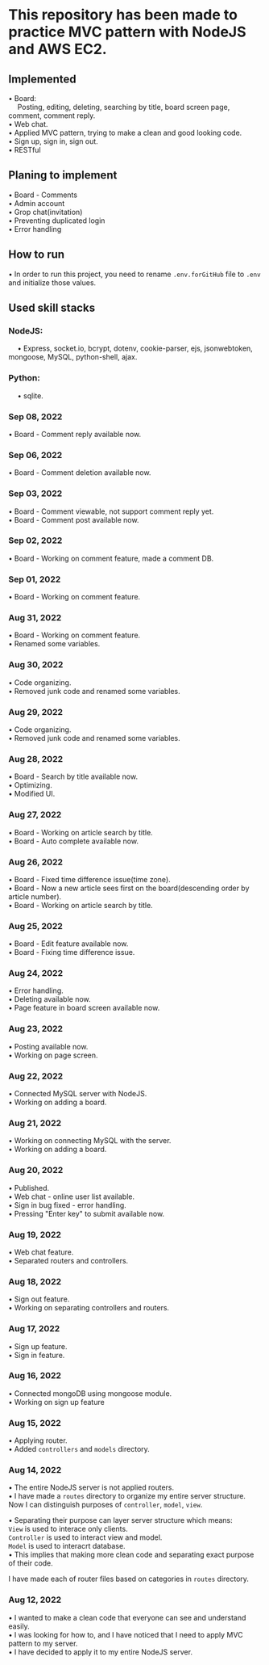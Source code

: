# This repository has been made to practice MVC pattern with NodeJS and AWS EC2.

## Implemented
• Board:  <br>
    &emsp; Posting, editing, deleting, searching by title, board screen page, comment, comment reply. <br>
• Web chat. <br>
• Applied MVC pattern, trying to make a clean and good looking code. <br>
• Sign up, sign in, sign out. <br>
• RESTful <br>

## Planing to implement
• Board - Comments <br>
• Admin account <br>
• Grop chat(invitation) <br>
• Preventing duplicated login <br>
• Error handling <br>

## How to run
• In order to run this project, you need to rename `.env.forGitHub` file to `.env` and initialize those values. <br>

## Used skill stacks
### NodeJS: 
&emsp; • Express, socket.io, bcrypt, dotenv, cookie-parser, ejs, jsonwebtoken, mongoose, MySQL, python-shell, ajax. <br>
### Python: 
&emsp; • sqlite. <br>

### Sep 08, 2022
• Board - Comment reply available now. <br>

### Sep 06, 2022
• Board - Comment deletion available now. <br>

### Sep 03, 2022
• Board - Comment viewable, not support comment reply yet. <br>
• Board - Comment post available now. <br>

### Sep 02, 2022
• Board - Working on comment feature, made a comment DB. <br>

### Sep 01, 2022
• Board - Working on comment feature. <br>

### Aug 31, 2022
• Board - Working on comment feature. <br>
• Renamed some variables. <br>

### Aug 30, 2022
• Code organizing. <br>
• Removed junk code and renamed some variables. <br>

### Aug 29, 2022
• Code organizing. <br>
• Removed junk code and renamed some variables. <br>

### Aug 28, 2022
• Board - Search by title available now. <br>
• Optimizing. <br>
• Modified UI. <br>

### Aug 27, 2022
• Board - Working on article search by title. <br>
• Board - Auto complete available now.  <br>

### Aug 26, 2022
• Board - Fixed time difference issue(time zone). <br>
• Board - Now a new article sees first on the board(descending order by article number). <br>
• Board - Working on article search by title. <br>

### Aug 25, 2022
• Board - Edit feature available now. <br>
• Board - Fixing time difference issue. <br>

### Aug 24, 2022
• Error handling. <br>
• Deleting available now. <br>
• Page feature in board screen available now. <br>

### Aug 23, 2022
• Posting available now. <br>
• Working on page screen. <br>

### Aug 22, 2022
• Connected MySQL server with NodeJS. <br>
• Working on adding a board. <br>

### Aug 21, 2022
• Working on connecting MySQL with the server. <br>
• Working on adding a board. <br>

### Aug 20, 2022
• Published. <br>
• Web chat - online user list available. <br>
• Sign in bug fixed - error handling. <br>
• Pressing "Enter key" to submit available now. <br>

### Aug 19, 2022
• Web chat feature. <br>
• Separated routers and controllers. <br>

### Aug 18, 2022
• Sign out feature. <br>
• Working on separating controllers and routers. <br>

### Aug 17, 2022
• Sign up feature. <br>
• Sign in feature. <br>

### Aug 16, 2022
• Connected mongoDB using mongoose module. <br>
• Working on sign up feature <br>

### Aug 15, 2022
• Applying router. <br>
• Added `controllers` and `models` directory. <br>

### Aug 14, 2022
• The entire NodeJS server is not applied routers. <br>
• I have made a `routes` directory to organize my entire server structure. <br>
Now I can distinguish purposes of `controller`, `model`, `view`. <br>

• Separating their purpose can layer server structure which means:  <br>
    `View` is used to interace only clients. <br>
    `Controller` is used to interact view and model. <br>
    `Model` is used to interacrt database. <br>
• This implies that making more clean code and separating exact purpose of their code. <br>

I have made each of router files based on categories in `routes` directory. <br>

### Aug 12, 2022
• I wanted to make a clean code that everyone can see and understand easily. <br>
• I was looking for how to, and I have noticed that I need to apply MVC pattern to my server.  <br>
• I have decided to apply it to my entire NodeJS server. <br>
